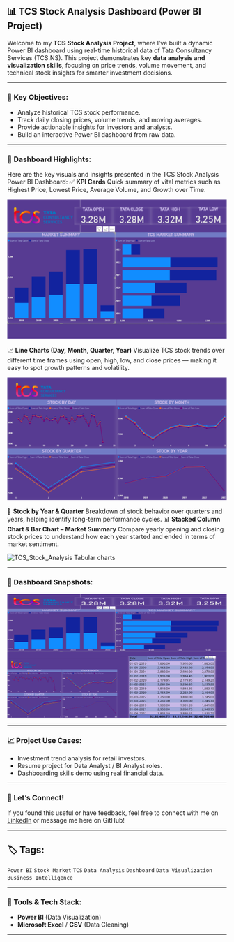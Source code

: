
## 📊 TCS Stock Analysis Dashboard (Power BI Project)

Welcome to my **TCS Stock Analysis Project**, where I’ve built a dynamic Power BI dashboard using real-time historical data of Tata Consultancy Services (TCS.NS). This project demonstrates key **data analysis and visualization skills**, focusing on price trends, volume movement, and technical stock insights for smarter investment decisions.

---

### 🧠 Key Objectives:

* Analyze historical TCS stock performance.
* Track daily closing prices, volume trends, and moving averages.
* Provide actionable insights for investors and analysts.
* Build an interactive Power BI dashboard from raw data.

---

### 📌 Dashboard Highlights:

Here are the key visuals and insights presented in the TCS Stock Analysis Power BI Dashboard:
✅ **KPI Cards**
Quick summary of vital metrics such as Highest Price, Lowest Price, Average Volume, and Growth over Time.

![TCS Stock Analysis KPI's](https://github.com/SREEJITA1904/TCS-STOCK-ANALYSIS/raw/main/KPI'S%20%26%20BAR%20CHARTS.png)

📈 **Line Charts (Day, Month, Quarter, Year)**
Visualize TCS stock trends over different time frames using open, high, low, and close prices — making it easy to spot growth patterns and volatility.

![TCS_Stock_Analysis line charts](https://github.com/SREEJITA1904/TCS-STOCK-ANALYSIS/raw/main/LINE%20CHARTS.png)

📅 **Stock by Year & Quarter**
Breakdown of stock behavior over quarters and years, helping identify long-term performance cycles.
📊 **Stacked Column Chart & Bar Chart – Market Summary**
Compare yearly opening and closing stock prices to understand how each year started and ended in terms of market sentiment.

![TCS_Stock_Analysis Tabular charts](dashboard.png)


---

### 📸  Dashboard Snapshots:

![TCS Stock Dashboard](https://github.com/SREEJITA1904/TCS-STOCK-ANALYSIS/raw/main/Dashboard%20Snapshot)

---



### 📈 Project Use Cases:

* Investment trend analysis for retail investors.
* Resume project for Data Analyst / BI Analyst roles.
* Dashboarding skills demo using real financial data.

---

### 🙌 Let’s Connect!

If you found this useful or have feedback, feel free to connect with me on [LinkedIn](https://www.linkedin.com/in/sreejitaguha-dataanalyst/) or message me here on GitHub!

---

## 🏷️ Tags:

`Power BI` `Stock Market` `TCS` `Data Analysis` `Dashboard` `Data Visualization` `Business Intelligence`

---

### 🧰 Tools & Tech Stack:

* **Power BI** (Data Visualization)
* **Microsoft Excel** / **CSV** (Data Cleaning)

---

